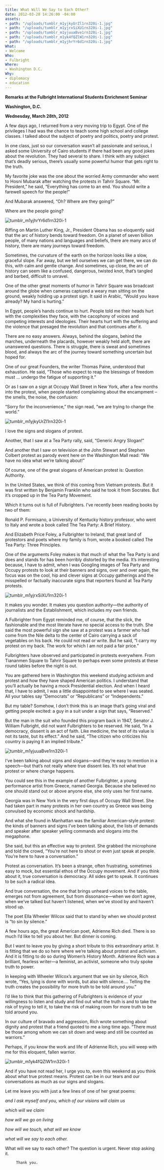 ```yaml
---
title: What Will We Say to Each Other?
date: 2012-03-28 14:26:00 -04:00
assets:
- path: "/uploads/tumblr_m1yjkyUrZl1rn320i-1.jpg"
- path: "/uploads/tumblr_m1yjrxSiXU1rn320i-1.jpg"
- path: "/uploads/tumblr_m1yjuuaBve1rn320i-1.jpg"
- path: "/uploads/tumblr_m1yk4fQZlW1rn320i-1.jpg"
- path: "/uploads/tumblr_m1yjhrYr6d1rn320i-1.jpg"
What:
- Welcome
Who:
- Fulbright
Where:
- Washington D.C.
Why:
- diplomacy
- education
---
```


**Remarks at the Fulbright International Students Enrichment Seminar**

**Washington, D.C.**

**Wednesday, March 28th, 2012**

A few days ago, I returned from a very moving trip to Egypt.  One of the privileges I had was the chance to teach some high school and college classes.  I  talked about the subject of poetry and politics, poetry and protest.

In one class, just so our conversation wasn’t all passionate and serious, I asked some University of Cairo students if there had been any good jokes about the revolution.  They had several to share.  I think with any subject that’s deadly serious, there’s usually some powerful humor that gets right to the truth.

My favorite joke was the one about the worried Army commander who went to Hosni Mubarak after watching the protests in Tahrir Square.  “Mr. President,” he said, “Everything has come to an end.  You should write a farewell speech for the people!” 

And Mubarak answered, “Oh? Where are they going?”

Where are the people going? 

![tumblr_m1yjhrYr6d1rn320i-1](/uploads/tumblr_m1yjhrYr6d1rn320i-1.jpg) 

Riffing on Martin Luther King, Jr., President Obama has so eloquently said that the arc of history bends toward freedom.  On a planet of seven billion people, of many nations and languages and beliefs, there are many arcs of history, there are many journeys toward freedom. 

Sometimes, the curvature of the earth on the horizon looks like a slow, graceful slope.  Far away, but we tell ourselves we can get there, we can do this, with calm and gentle change. And sometimes, up close, the arc of history can seem like a confused, dangerous, twisted knot, that’s tangled and barbed, difficult to unravel.

One of the other great moments of humor in Tahrir Square was broadcast around the globe when cameras captured a weary man sitting on the ground, weakly holding up a protest sign.  It said in Arabic, “Would you leave already? My hand is hurting.”

In Egypt, people’s hands continue to hurt.  People told me their heads hurt with the complexities they face, with the cacophony of voices and competing interests and ideologies.  Their hearts hurt with the suffering and the violence that presaged the revolution and that continues after it. 

There are no easy answers.  Always, behind the slogans, behind the marches, underneath the placards, however weakly held aloft, there are unanswered questions.  There is struggle, there is sweat and sometimes blood, and always the arc of the journey toward something uncertain but hoped for.

One of our great Founders, the writer Thomas Paine, understood that exhaustion.  He said, “Those who expect to reap the blessings of freedom must … undergo the fatigue of supporting it.”

Or as I saw on a sign at Occupy Wall Street in New York, after a few months into the protest, when people started complaining about the encampment – the smells, the noise, the confusion:

“Sorry for the inconvenience,” the sign read, “we are trying to change the world.”

![tumblr_m1yjkyUrZl1rn320i-1](/uploads/tumblr_m1yjkyUrZl1rn320i-1.jpg) 

I love the signs and slogans of protest. 

Another, that I saw at a Tea Party rally, said, “Generic Angry Slogan!”

And another that I saw on television at the John Stewart and Stephen Colbert protest as parody event here on the Washington Mall read:  “We have no idea what we’re talking about!”

Of course, one of the great slogans of American protest is: Question Authority.

In the United States, we think of this coming from Vietnam protests.  But it was first written by Benjamin Franklin who said he took it from Socrates.  But it’s cropped up in the Tea Party Movement.

Which it turns out is full of Fulbrighters.   I’ve recently been reading books by two of them:                  

Ronald P. Formisano, a University of Kentucky history professor, who went to Italy and wrote a book called The Tea Party: A Brief History.

And Elizabeth Price Foley, a Fulbrighter to Ireland, that great land of protestors and poets where my family is from, wrote a booked called The Tea Party: Three Principles.  

One of the arguments Foley makes is that much of what the Tea Party is and does and stands for has been horribly distorted by the media.  It’s interesting because, I have to admit, when I was Googling images of Tea Party and Occupy protests to look at their banners and signs, over and over again, the focus was on the cool, hip and clever signs at Occupy gatherings and the misspelled or factually inaccurate signs that reporters found at Tea Party protests. 

![tumblr_m1yjrxSiXU1rn320i-1](/uploads/tumblr_m1yjrxSiXU1rn320i-1.jpg) 

It makes you wonder.  It makes you question authority—the authority of journalists and the Establishment, which includes my own friends.  

A Fulbrighter from Egypt reminded me, of course, that the slick, the fashionable and the most literate have no special access to the truth.  She said the most powerful sign she saw at a protest was a farmer who had come from the Nile delta to the center of Cairo carrying a sack of vegetables on his back.  He could not read or write.  But he said, “I carry my protest on my back.  The work for which I am not paid a fair price.”

Fulbrighters have observed and participated in protests everywhere.  From Tiananmen Square to Tahrir Square to perhaps even some protests at these round tables before the night is out.

You are gathered here in Washington this weekend studying activism and protest and how they have shaped American politics.  I understand that you’ll actually be having a mock Presidential election.  And when I heard that, I have to admit, I was a little disappointed to see where I was seated.  All your tables say “Democrats” or “Republicans” or “Independents.” 

But my table?  Somehow, I don’t think this is an image that’s going viral and getting people excited: a guy in a suit under a sign that says, “Reserved.”

But the man in the suit who founded this program back in 1947, Senator J. William Fulbright, did not want Fulbrighters to be reserved.  He said, “In a democracy, dissent is an act of faith. Like medicine, the test of its value is not its taste, but its effect.”  And he said, “The citizen who criticizes his country is paying it an implied tribute.”

![tumblr_m1yjuuaBve1rn320i-1](/uploads/tumblr_m1yjuuaBve1rn320i-1.jpg) 

I’ve been talking about signs and slogans—and they’re easy to mention in a speech—but that’s not really where true dissent lies. It’s not what true protest or where change happens.

You could see this in the example of another Fulbrighter, a young performance artist from Greece, named Georgia.  Because she believed no one should stand out or above anyone else, she only uses her first name. 

Georgia was in New York in the very first days of Occupy Wall Street.  She had taken part in many protests in her own country as Greece was being convulsed by economic shock and hardship. 

And what she found in Manhattan was the familiar American-style protest: the kinds of banners and signs I’ve been talking about, the lists of demands and speaker after speaker yelling commands and slogans into the megaphone.

She said, but this an effective way to protest.  She grabbed the microphone and told the crowd, “You’re not here to shout or even just speak at people.  You’re here to have a conversation.”

Protest as conversation.  It’s been a strange, often frustrating, sometimes easy to mock, but essential ethos of the Occupy movement.   And if you think about it, true conversation is democracy.  All sides get to speak.  It continues to be such a radical idea.

And true conversation, the one that brings unheard voices to the table, emerges not from agreement, but from dissonance—when we don’t agree, when we’ve talked but haven’t listened, when we’ve stood by and haven’t stood up. 

The poet Ella Wheeler Wilcox said that to stand by when we should protest is “to sin by silence.”

A few hours ago, the great American poet, Adrienne Rich died.  There is so much I’d like to tell you about her.  But dinner is coming.

But I want to leave you by giving a short tribute to this extraordinary artist.  It is fitting that we do so here where we’re talking about protest and activism.  And it is fitting to do so during Women’s History Month.  Adrienne Rich was a brilliant, fearless writer—a feminist, an activist, someone who truly spoke truth to power.          

In keeping with Wheeler Wilcox’s argument that we sin by silence, Rich wrote, “Yes, lying is done with words, but also with silence…. Telling the truth creates the possibility for more truth to be told around you.”

I’d like to think that this gathering of Fulbrighters is evidence of your willingness to listen and study and find out what the truth is and to take the risk of trying to tell it, to take the risk of making room for more truth to be told around you. 

In our culture of bravado and aggression, Rich wrote something about dignity and protest that a friend quoted to me a long time ago.  “There must be those among whom we can sit down and weep and still be counted as warriors.”

Perhaps, if you know the work and life of Adrienne Rich, you will weep with me for this eloquent, fallen warrior.

![tumblr_m1yk4fQZlW1rn320i-1](/uploads/tumblr_m1yk4fQZlW1rn320i-1.jpg) 

And if you have not read her, I urge you to, even this weekend as you think about what true protest means. Protest can be in our tears and our conversations as much as our signs and slogans.

Let me leave you with just a few lines of one of her great poems:

*and I ask myself and you, which of our visions will claim us*

*which will we claim*

*how will we go on living*

*how will we touch, what will we know*

*what will we say to each other.*

What will we say to each other?  The question is urgent. Never stop asking it. 

         Thank you.
